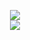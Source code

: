 <p align="center">
  <img src="https://github-readme-stats.vercel.app/api/top-langs/?username=ArenRitz&theme=dark">
  <br>
  <img src="https://github-readme-stats.vercel.app/api?username=ArenRitz&count_private=true&show_icons=true&theme=dark&layout=compact">
</p>

